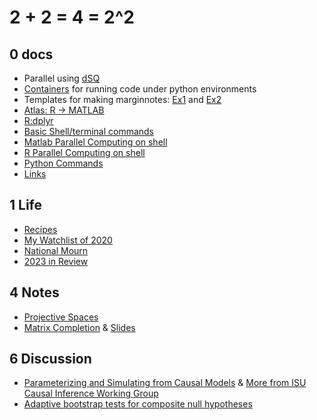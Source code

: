 # **2 + 2 = 4 = 2^2** 


## 0 docs
- Parallel using [dSQ](docs/parallel_usingdSQ.sh)
- [Containers](docs/Containers.md) for running code under python environments 
- Templates for making marginnotes: [Ex1](docs/Marginnote1.tex) and [Ex2](docs/Marginnote2.tex)
- [Atlas: R -> MATLAB](docs/MATLAB-R-cheatsheet.md)
- [R:dplyr](docs/2020-04-14-dplyr.md)
- [Basic Shell/terminal commands](/docs/TerminalCommands.md)
- [Matlab Parallel Computing on shell](docs/matlab_parallel)
- [R Parallel Computing on shell](docs/r_parallel)
- [Python Commands](docs/python-commands.md)
- [Links](docs/Links.md)

## 1 Life
- [Recipes](/docs/Recipes.md)
- [My Watchlist of 2020](/docs/watchlist2020.md)
- [National Mourn](/docs/2020-04-04-nationalmorn.md)
- [2023 in Review](/docs/2023-in-Review.md)

## 4 Notes
- [Projective Spaces](/docs/ProjectiveSpace.pdf)
- [Matrix Completion](/docs/MatrixCompletion_20221122/main.pdf) & [Slides](/docs/MatrixCompletion_20221122/slides.pdf)

## 6 Discussion
- [Parameterizing and Simulating from Causal Models](https://github.com/calebleedy/ISU-Causal/blob/main/Presentations/ZG_053123.pdf) & [More from ISU Causal Inference Working Group](https://github.com/calebleedy/ISU-Causal/tree/main)
- [Adaptive bootstrap tests for composite null hypotheses](https://github.com/guzhiling/ISU-Causal/blob/main/Presentations/CIWG_20231128_MediationAnalysis_Zhiling.pdf)
